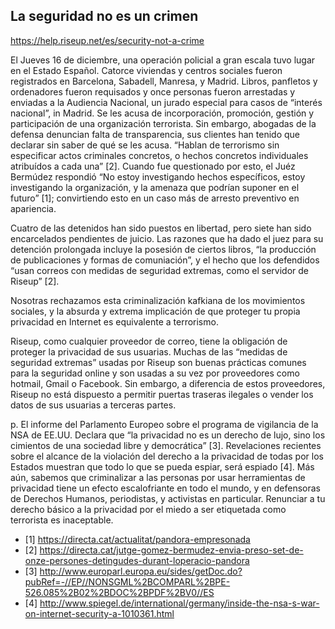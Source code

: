 ## La seguridad no es un crimen

https://help.riseup.net/es/security-not-a-crime

El Jueves 16 de diciembre, una operación policial a gran escala tuvo lugar en el Estado Español. Catorce viviendas y centros sociales fueron registrados en Barcelona, Sabadell, Manresa, y Madrid. Libros, panfletos y ordenadores fueron requisados y once personas fueron arrestadas y enviadas a la Audiencia Nacional, un jurado especial para casos de “interés nacional”, in Madrid. Se les acusa de incorporación, promoción, gestión y participación de una organización terrorista. Sin embargo, abogadas de la defensa denuncian falta de transparencia, sus clientes han tenido que declarar sin saber de qué se les acusa. “Hablan de terrorismo sin especificar actos criminales concretos, o hechos concretos individuales atribuídos a cada una” \[2\]. Cuando fue questionado por esto, el Juéz Bermúdez respondió “No estoy investigando hechos específicos, estoy investigando la organización, y la amenaza que podrían suponer en el futuro” \[1\]; convirtiendo esto en un caso más de arresto preventivo en apariencia.

Cuatro de las detenidos han sido puestos en libertad, pero siete han sido encarcelados pendientes de juicio. Las razones que ha dado el juez para su detención prolongada incluye la posesión de ciertos libros, “la producción de publicaciones y formas de comuniación”, y el hecho que los defendidos “usan correos con medidas de seguridad extremas, como el servidor de Riseup” \[2\].

Nosotras rechazamos esta criminalización kafkiana de los movimientos sociales, y la absurda y extrema implicación de que proteger tu propia privacidad en Internet es equivalente a terrorismo.

Riseup, como cualquier proveedor de correo, tiene la obligación de proteger la privacidad de sus usuarias. Muchas de las “medidas de seguridad extremas” usadas por Riseup son buenas prácticas comunes para la seguridad online y son usadas a su vez por proveedores como hotmail, Gmail o Facebook. Sin embargo, a diferencia de estos proveedores, Riseup no está dispuesto a permitir puertas traseras ilegales o vender los datos de sus usuarias a terceras partes.

p. El informe del Parlamento Europeo sobre el programa de vigilancia de la NSA de EE.UU. Declara que “la privacidad no es un derecho de lujo, sino los cimientos de una sociedad libre y democrática” \[3\]. Revelaciones recientes sobre el alcance de la violación del derecho a la privacidad de todas por los Estados muestran que todo lo que se pueda espiar, será espiado \[4\]. Más aún, sabemos que criminalizar a las personas por usar herramientas de privacidad tiene un efecto escalofriante en todo el mundo, y en defensoras de Derechos Humanos, periodistas, y activistas en particular. Renunciar a tu derecho básico a la privacidad por el miedo a ser etiquetada como terrorista es inaceptable.

* \[1\] https://directa.cat/actualitat/pandora-empresonada
* \[2\] https://directa.cat/jutge-gomez-bermudez-envia-preso-set-de-onze-persones-detingudes-durant-loperacio-pandora
* \[3\] http://www.europarl.europa.eu/sides/getDoc.do?pubRef=-//EP//NONSGML%2BCOMPARL%2BPE-526.085%2B02%2BDOC%2BPDF%2BV0//ES
* \[4\] http://www.spiegel.de/international/germany/inside-the-nsa-s-war-on-internet-security-a-1010361.html
